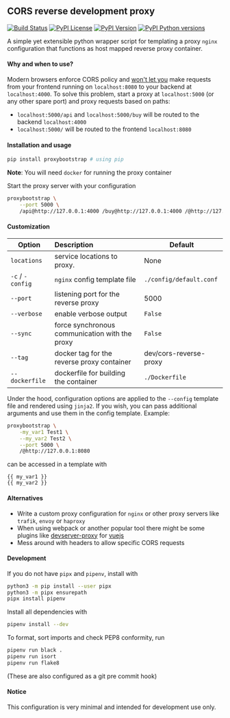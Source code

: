 ## CORS reverse development proxy
[![Build Status](https://github.com/romnn/proxybootstrap/workflows/test/badge.svg)](https://github.com/romnn/proxybootstrap/actions)
[![PyPI License](https://img.shields.io/pypi/l/proxybootstrap)](https://pypi.org/project/proxybootstrap/)
[![PyPI Version](https://img.shields.io/pypi/v/proxybootstrap)](https://pypi.org/project/proxybootstrap/)
[![PyPI Python versions](https://img.shields.io/pypi/pyversions/proxybootstrap)](https://pypi.org/project/proxybootstrap/)

A simple yet extensible python wrapper script for templating a proxy `nginx` configuration
that functions as host mapped reverse proxy container. 

#### Why and when to use?
Modern browsers enforce CORS policy and [won't let you](https://developer.mozilla.org/en-US/docs/Web/HTTP/Access_control_CORS) make requests
from your frontend running on `localhost:8080` to your backend at 
`localhost:4000`. To solve this problem, start a proxy at `localhost:5000`
(or any other spare port) and proxy requests based on paths:
- `localhost:5000/api` and `localhost:5000/buy` will be routed to the backend `localhost:4000`
- `localhost:5000/` will be routed to the frontend `localhost:8080`

#### Installation and usage
```bash
pip install proxybootstrap # using pip
```
**Note**: You will need `docker` for running the proxy container

Start the proxy server with your configuration
```bash
proxybootstrap \
    --port 5000 \
    /api@http://127.0.0.1:4000 /buy@http://127.0.0.1:4000 /@http://127.0.0.1:8080
```

#### Customization
| Option                | Description                                       | Default 
| ----------------------|:--------------------------------------------------|---------
| `locations`           | service locations to proxy.                       | None
| `-c` / `-config`      | `nginx` config template file                      | `./config/default.conf`
| `--port`              | listening port for the reverse proxy              | 5000
| `--verbose`           | enable verbose output                             | `False`
| `--sync`              | force synchronous communication with the proxy    | `False`
| `--tag`               | docker tag for the reverse proxy container        | dev/cors-reverse-proxy
| `--dockerfile`        | dockerfile for building the container             | `./Dockerfile`


Under the hood, configuration options are applied to the `--config` template
file and rendered using `jinja2`. If you wish, you can pass additional arguments and use
them in the config template.
Example:
```bash
proxybootstrap \
    -my_var1 Test1 \
    --my_var2 Test2 \
    --port 5000 \
    /@http://127.0.0.1:8080
```
can be accessed in a template with
```
{{ my_var1 }}
{{ my_var2 }}
```

#### Alternatives
- Write a custom proxy configuration for `nginx` or other proxy servers like
`trafik`, `envoy` or `haproxy`
- When using webpack or another popular tool there might be some plugins like 
[devserver-proxy](https://cli.vuejs.org/config/#devserver-proxy) for [vuejs](https://vuejs.org)
- Mess around with headers to allow specific CORS requests

#### Development
If you do not have `pipx` and `pipenv`, install with
```bash
python3 -m pip install --user pipx
python3 -m pipx ensurepath
pipx install pipenv
```

Install all dependencies with
```bash
pipenv install --dev
```

To format, sort imports and check PEP8 conformity, run
```bash
pipenv run black .
pipenv run isort
pipenv run flake8
```
(These are also configured as a git pre commit hook)

#### Notice
This configuration is very minimal and intended for development use only.
